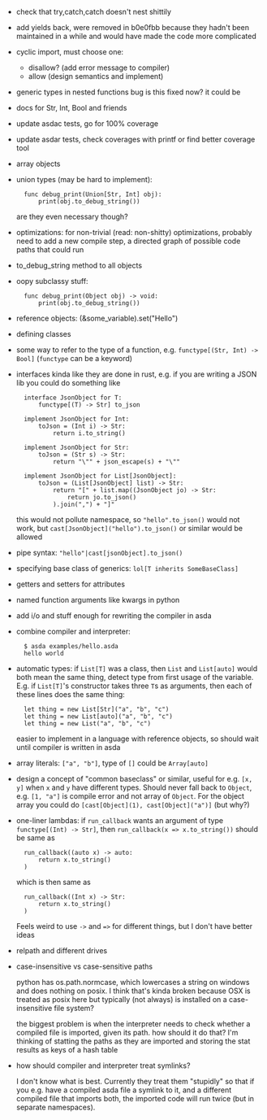 - check that try,catch,catch doesn't nest shittily
- add yields back, were removed in b0e0fbb because they hadn't been
  maintained in a while and would have made the code more complicated
- cyclic import, must choose one:
    - disallow? (add error message to compiler)
    - allow (design semantics and implement)
- generic types in nested functions bug
    is this fixed now? it could be
- docs for Str, Int, Bool and friends
- update asdac tests, go for 100% coverage
- update asdar tests, check coverages with printf or find better coverage tool
- array objects
- union types (may be hard to implement):

        func debug_print(Union[Str, Int] obj):
            print(obj.to_debug_string())

    are they even necessary though?

- optimizations: for non-trivial (read: non-shitty) optimizations, probably need to
  add a new compile step, a directed graph of possible code
  paths that could run
- to_debug_string method to all objects
- oopy subclassy stuff:

        func debug_print(Object obj) -> void:
            print(obj.to_debug_string())

- reference objects: (&some_variable).set("Hello")
- defining classes
- some way to refer to the type of a function, e.g.
  `functype[(Str, Int) -> Bool]` (`functype` can be a keyword)
- interfaces kinda like they are done in rust, e.g. if you are writing a
  JSON lib you could do something like

        interface JsonObject for T:
            functype[(T) -> Str] to_json

        implement JsonObject for Int:
            toJson = (Int i) -> Str:
                return i.to_string()

        implement JsonObject for Str:
            toJson = (Str s) -> Str:
                return "\"" + json_escape(s) + "\""

        implement JsonObject for List[JsonObject]:
            toJson = (List[JsonObject] list) -> Str:
                return "[" + list.map((JsonObject jo) -> Str:
                    return jo.to_json()
                ).join(",") + "]"

    this would not pollute namespace, so `"hello".to_json()` would not
    work, but `cast[JsonObject]("hello").to_json()` or similar would be
    allowed

- pipe syntax: `"hello"|cast[jsonObject].to_json()`
- specifying base class of generics: `lol[T inherits SomeBaseClass]`
- getters and setters for attributes
- named function arguments like kwargs in python
- add i/o and stuff enough for rewriting the compiler in asda
- combine compiler and interpreter:

        $ asda examples/hello.asda
        hello world

- automatic types: if `List[T]` was a class, then `List` and
  `List[auto]` would both mean the same thing, detect type from first
  usage of the variable. E.g. if `List[T]`'s constructor takes three
  `T`s as arguments, then each of these lines does the same thing:

        let thing = new List[Str]("a", "b", "c")
        let thing = new List[auto]("a", "b", "c")
        let thing = new List("a", "b", "c")

    easier to implement in a language with reference objects, so should
    wait until compiler is written in asda

- array literals: `["a", "b"]`, type of `[]` could be `Array[auto]`

- design a concept of "common baseclass" or similar, useful for e.g.
  `[x, y]` when `x` and `y` have different types. Should never fall back
  to `Object`, e.g. `[1, "a"]` is compile error and not array of
  `Object`. For the object array you could do
  `[cast[Object](1), cast[Object]("a")]` (but why?)

- one-liner lambdas: if `run_callback` wants an argument of type
  `functype[(Int) -> Str]`, then `run_callback(x => x.to_string())`
  should be same as

        run_callback((auto x) -> auto:
            return x.to_string()
        )

    which is then same as

        run_callback((Int x) -> Str:
            return x.to_string()
        )

    Feels weird to use `->` and `=>` for different things, but I don't
    have better ideas

- relpath and different drives
- case-insensitive vs case-sensitive paths

    python has os.path.normcase, which lowercases a string on windows
    and does nothing on posix. I think that's kinda broken because OSX
    is treated as posix here but typically (not always) is installed on
    a case-insensitive file system?

    the biggest problem is when the interpreter needs to check whether a
    compiled file is imported, given its path. how should it do that?
    I'm thinking of statting the paths as they are imported and storing
    the stat results as keys of a hash table

- how should compiler and interpreter treat symlinks?

    I don't know what is best. Currently they treat them "stupidly" so
    that if you e.g. have a compiled asda file a symlink to it, and a
    different compiled file that imports both, the imported code will
    run twice (but in separate namespaces).
